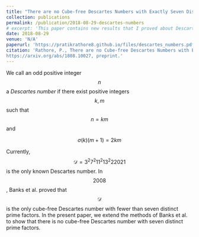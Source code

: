 ```yaml
---
title: "There are no Cube-free Descartes Numbers with Exactly Seven Distinct Prime Factors"
collection: publications
permalink: /publication/2018-08-29-descartes-numbers
# excerpt: 'This paper contains new results that I proved about Descartes Numbers, a type of odd spoof perfect numbers.'
date: 2018-08-29
venue: 'N/A'
paperurl: 'https://pratikrathore8.github.io/files/descartes_numbers.pdf'
citation: 'Rathore, P., There are no Cube-free Descartes Numbers with Exactly Seven Distinct Prime Factors (2018),
https://arxiv.org/abs/1808.10027, preprint.'
---
```

We call an odd positive integer $$n$$ a *Descartes number* if there exist positive integers $$k,m$$ such that $$n = km$$ and

$$\begin{equation} \sigma(k)(m+1) = 2km \end{equation}$$

Currently, $$\mathcal{D} = 3^{2}7^{2}11^{2}13^{2}22021$$ is the only known Descartes number. In $$2008$$, Banks et al. proved that $$\mathcal{D}$$ is the only cube-free Descartes number with fewer than seven distinct prime factors. In the present paper, we extend the methods of Banks et al. to show that there is no cube-free Descartes number with seven distinct prime factors.

<!-- This paper is about the number 3. The number 4 is left for future work.

[Download paper here](http://academicpages.github.io/files/paper3.pdf)

Recommended citation: Your Name, You. (2015). "Paper Title Number 3." <i>Journal 1</i>. 1(3). -->

